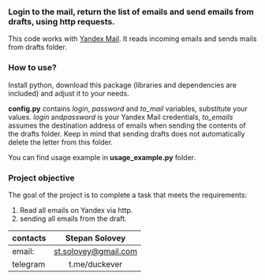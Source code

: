 ### Login to the mail, return the list of emails and send emails from drafts, using http requests.

This code works with [Yandex Mail](https://mail.yandex.ru/ "Yandex Mail"). It reads incoming emails and sends mails from drafts folder.

### How to use?

Install python, download this package (libraries and dependencies are included) and adjust it to your needs.

**config.py** contains *login*, *password* and *to_mail* variables, substitute your values. *login* and*password* is your Yandex Mail credentials, *to_emails* assumes the destination address of emails when sending the contents of the drafts folder. Keep in mind that sending drafts does not automatically delete the letter from this folder.

You can find usage example in **usage_example.py** folder.

### Project objective

The goal of the project is to complete a task that meets the requirements: 
1. Read all emails on Yandex via http.
2. sending all emails from the draft.

| contacts        | Stepan Solovey |
| ------------- |:-------------:| 
| email:      | st.solovey@gmail.com |
| telegram      | t.me/duckever      |   
